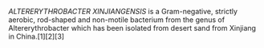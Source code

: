 _ALTERERYTHROBACTER XINJIANGENSIS_ is a Gram-negative, strictly aerobic, rod-shaped and non-motile bacterium from the genus of Altererythrobacter which has been isolated from desert sand from Xinjiang in China.[1][2][3]
